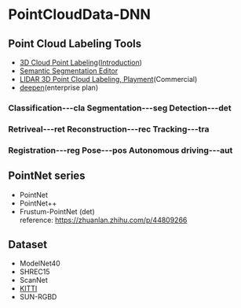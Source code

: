 # PointCloudData-DNN

## Point Cloud Labeling Tools
* [3D Cloud Point Labeling](https://3d.supervise.ly)([Introduction](https://medium.com/deep-systems/releasing-first-online-3d-point-cloud-labeling-tool-in-supervisely-4faca42b5d6e))
* [Semantic Segmentation Editor](https://github.com/Hitachi-Automotive-And-Industry-Lab/semantic-segmentation-editor)
* [LIDAR 3D Point Cloud Labeling, Playment](https://playment.io/3D-point-cloud/)(Commercial)
* [deepen](https://intercom.help/deepenai/en/articles/2607692-how-to-label-point-cloud-dataset)(enterprise plan)

### Classification---cla  Segmentation---seg  Detection---det
### Retriveal---ret  Reconstruction---rec  Tracking---tra
### Registration---reg Pose---pos  Autonomous driving---aut

## PointNet series
* PointNet
* PointNet++
* Frustum-PointNet (det)
<br> reference: https://zhuanlan.zhihu.com/p/44809266 

## Dataset
* ModelNet40
* SHREC15
* ScanNet
* [KITTI](http://www.cvlibs.net/datasets/kitti/index.php)
* SUN-RGBD
